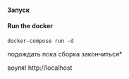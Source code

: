 
#### Запуск


#### Run the docker
`
docker-compose run -d
`

подождать пока сборка закончиться*


воуля! http://localhost
